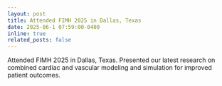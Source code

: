 ```yaml
---
layout: post
title: Attended FIMH 2025 in Dallas, Texas
date: 2025-06-1 07:59:00-0400
inline: true
related_posts: false
---
```

Attended FIMH 2025 in Dallas, Texas. Presented our latest research on combined cardiac and vascular modeling and simulation for improved patient outcomes.
